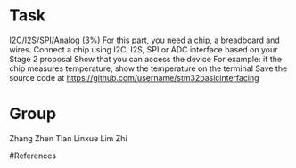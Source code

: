 # Task
I2C/I2S/SPI/Analog (3%)
For this part, you need a chip, a breadboard and wires.
Connect a chip using I2C, I2S, SPI or ADC interface based on your Stage 2 proposal
Show that you can access the device
For example: if the chip measures temperature, show the temperature on the terminal
Save the source code at https://github.com/username/stm32basicinterfacing

# Group
Zhang Zhen Tian Linxue Lim Zhi

#References 
